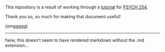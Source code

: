 This repository is a result of working through a [tutorial](https://docs.google.com/document/d/1HfpCHJGG4Q5ZOmTRRNbYy8_9ddwVbeeO_L4USC05jtI/edit#heading=h.fsnh03g7c5qm) for [PSYCH 254](http://psych254.stanford.edu).

Thank you so, so much for making that document useful!

(omggggg)

--------

fwiw, this doesn't seem to have rendered markdown without the .md extension...
